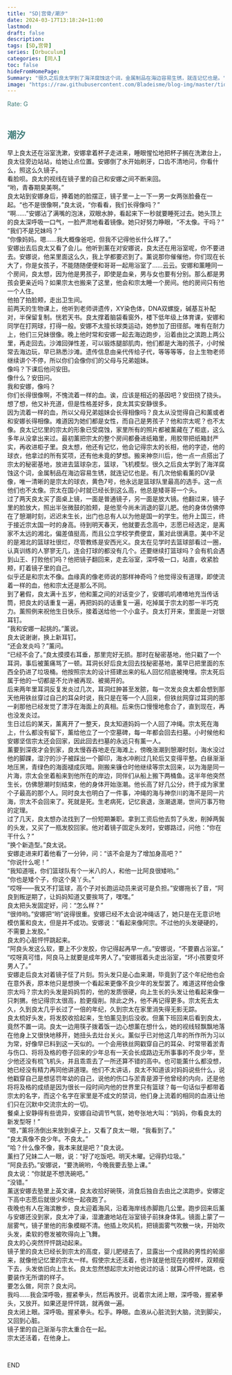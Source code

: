 ```yaml
---
title: "SD|宫骨/潮汐"
date: 2024-03-17T13:18:24+11:00
lastmod:
draft: false
description: 
tags: [SD,宫骨]
series: [Orbuculum]
categories: [同人]
toc: false
hideFromHomePage:
Summary: "很久之后良太学到了海洋腐蚀这个词，金属制品在海边容易生锈，就连记忆也是。"
image: "https://raw.githubusercontent.com/Bladeisme/blog-img/master/tide.jpg"
---
```


<font color=#417D7A>Rate: G</font><br><br>

## <font color=#417D7A>潮汐</font>


<p>早上良太还在浴室洗漱，安娜拿着杯子走进来，睡眼惺忪地把杯子搁在洗漱台上，良太往旁边站站，给她让点位置。安娜倒了水开始刷牙，口齿不清地问，你看什么，照这么久镜子。<br />
看脸呗。良太的视线在镜子里的自己和安娜之间不断来回。<br />
“哟，青春期臭美啊。”<br />
良太站到安娜身后，捧着她的脸摆正，镜子里一上一下一男一女两张脸叠在一起。“也不是很像啊，”良太说，“你看看，我们长得像吗？”<br />
“啊……”安娜沾了满嘴的泡沫，双眼水肿，看起来下一秒就要睡死过去。她头顶上的良太深呼吸一口气，一脸严肃地看着镜像。她只好努力睁眼，“不太像。干吗？”<br />
“我们不是兄妹吗？”<br />
“你像妈妈。嗯……我大概像爸吧，但我不记得他长什么样了。”<br />
安娜出去后良太又看了会儿。他听到薰在对安娜说，良太还在用浴室呢，你不要进去。安娜说，他呆里面这么久，我上学都要迟到了。薰说那你催催他，你们现在长大了，你是女孩子，不能随随便便和哥哥一起用浴室了……云云。安娜和薰睡同一个房间，良太想，因为他是男孩子，即使是血亲，男与女也要有分别。那么都是男孩会更亲近吗？如果宗太也搬来了这里，他会和宗太睡一个房间。他的房间只有他一个人住。<br />
他拍了拍脸颊，走出卫生间。<br />
前两天的生物课上，他听到老师讲遗传，XY染色体，DNA双螺旋，碱基互补配对，半保留复制。恍若天书。良太撑着脑袋看窗外，楼下低年级上体育课，安娜和同学在打网球，打得一般。安娜不太擅长球类运动，她参加了田径部。唯有在耐力上，他们三兄妹很像。晚上他时常和安娜一起去海边跑步，沿着由比之滨跑上两公里，再走回去。沙滩回弹性差，可以锻炼腿部肌肉，他们都是大海的孩子，小时候常去海边玩，早已熟悉沙滩。遗传信息由亲代传给子代，等等等等，台上生物老师继续讲个不停，所以你们会像你们的父母与兄弟姐妹。<br />
像吗？下课后他问安田。<br />
像什么？安田问。<br />
我和安娜，像吗？<br />
你们长得很像啊，不愧流着一样的血。诶，应该是相近的基因吧？安田挠了挠头。想了想，他又补充道，但是性格差好多，良太其实安静很多。<br />
因为流着一样的血，所以父母兄弟姐妹会长得相像吗？良太从没觉得自己和薰或者和安娜长得相像。难道因为她们都是女性，而自己是男孩子？他和宗太呢？也不太像。良太记忆里的宗太的形象已受腐蚀，家里所有的照片都被薰藏在了柜底，这么多年从没拿出来过。最初薰把宗太的整个房间都叠进纸箱里，用胶带把纸箱封严实，再收进柜子里。良太想，他还有记忆，他会记得宗太的长相，他的字迹，他的球衣，他拿过的所有奖项，还有他未竟的梦想。搬来神奈川后，他一点一点搭出了宗太的秘密基地，放进去篮球杂志，篮球，飞机模型。很久之后良太学到了海洋腐蚀这个词，金属制品在海边容易生锈，就连记忆也是。有几次他偷看薰的DV录像，唯一清晰的是宗太的球衣，黄色7号，他永远是篮球队里最高的选手。这一点他们也不太像。宗太在国小时就已经长到这么高，他总是矮哥哥一个头。<br />
过了两天良太买了面桌上镜，一面是普通镜子，另一面是放大镜。他翻过来，镜子里的脸放大，照出半张微鼓的脸颊，是他至今尚未消退的婴儿肥。他的身体仿佛停在了憩潮时刻，迟迟未生长，出门也总有人以为他是国一的学生。他升上国三，终于接近宗太国一时的身高。待到明天春天，他就要去念高中，志愿已经选定，是离家不太远的湘北，偏差值挺高，而且公立学校学费便宜，薰对此很满意。美中不足的是湘北的篮球社很烂，尽管教练是安西光义。良太在见学时去篮球部看过一圈，认真训练的人寥寥无几，连会打球的都没有几个。还要继续打篮球吗？会有机会遇到山王、打败他们吗？他把镜子翻回来，走去浴室，深呼吸一口，站直，收紧脸颊，盯着镜子里的自己。<br />
似乎还是和宗太不像。血缘真的像老师说的那样神奇吗？他觉得没有道理，即使流着一样的血，他和宗太还是那么不同。<br />
到了暑假，良太满十五岁，他和薰之间的对话变少了，安娜叽叽喳喳地充当传话筒，把良太的话重复一遍，再把妈妈的话重复一遍，吃掉属于宗太的那一半巧克力。薰照例来祝他生日快乐，接着送给他一个小盒子。良太打开来，里面是一对银耳钉。<br />
“我和安娜一起挑的。”薰说。<br />
良太说谢谢，换上新耳钉。<br />
“还会发炎吗？”薰问。<br />
“已经不会了。”良太摸摸右耳垂，那里完好无损。那时在秘密基地，他只戳了一个耳洞，事后被薰痛骂了一顿。耳洞长好后良太回去找秘密基地，薰早已把里面的东西全扔进了垃圾桶。他按照宗太的设计搭建出来的私人回忆彻底被掩埋。宗太死后属于他的一切都是不允许被再现、被揭开的。<br />
后来两年里耳洞反复发炎过几次，耳洞红肿甚至发脓，每一次发炎良太都会想到那天他用铁丝穿过自己的耳朵时说，我只是在等一个人回来，但铁丝网穿过耳洞的那一刹那他已经发觉了漂浮在海面上的真相。后来伤口慢慢地愈合了，直到现在，再也没发炎过。<br />
生日过后的某天，薰离开了一整天，良太知道妈妈一个人回了冲绳。宗太死在海上，什么都没有留下，薰给他立了一个空墓碑，每一年都会回去扫墓。小时候他和安娜坚信宗太还会回家，因此回去扫墓的永远只有薰一人。<br />
薰要到深夜才会到家，良太慢吞吞地走在海滩上，傍晚涨潮到憩潮时刻，海水没过他的脚踝，湿泞的沙子被踩出一个脚印，海水冲刷过几轮后又变得平整。白昼渐渐地压黑，青绿色的海面褪成灰暗。刚搬来镰仓时他继续等宗太回来，以为海是同一片海，宗太会坐着船来到他所在的岸边，同伴们从船上搬下两桶鱼。这半年他突然生长，仿佛憩潮时刻结束，他的身体开始涨潮。他长高了好几公分，终于成为家里个子最高的那个人。同时良太也明白了一件事，冲绳的海与神奈川的海不是同一片海，宗太不会回来了。死就是死。生老病死，记忆衰退，涨潮退潮，世间万事万物的定理。<br />
过了几天，良太想办法找到了一份短期兼职。拿到工资后他去剪了头发，削掉两鬓的头发，又买了一瓶发胶回家。他对着镜子固定头发时，安娜路过，问他：“你在干什么？”<br />
“换个新造型。”良太说。<br />
安娜走进来盯着他看了一分钟，问：“该不会是为了增加身高吧？”<br />
“你说什么呢！”<br />
“我知道哦，你们篮球队有个一米八的人，和他一比阿良很矮哟。”<br />
“你也是矮个子，你这个臭丫头。”<br />
“哎呀——我又不打篮球，高个子对长跑运动员来说可是负担。”安娜拖长了音，“阿良到叛逆期了，让妈妈知道又要挨骂了，嘿嘿。”<br />
良太把头发固定好，问：“怎么样？”<br />
“很帅哟。”安娜把“哟”说得很重。安娜已经不太会说冲绳话了，她只是在无意识地模仿薰和良太，但是并不成功。安娜说：“看起来像阿宗。不过他的头发硬硬的，不需要上发胶。”<br />
良太的心脏怦怦跳起来。<br />
“阿良头发这么软，要上不少发胶，你记得起再早一点。”安娜说，“不要霸占浴室。”<br />
“哎呀真可惜，阿良马上就要是成年男人了。”安娜摇着头走出浴室，“坏小孩要变坏男人了。”<br />
安娜走后良太对着镜子怔了片刻。剪头发只是心血来潮，毕竟到了这个年纪他也会在意外表，原本他只是想换一个看起来更像不良少年的发型罢了。难道这样他会像宗太吗？宗太的头发是妈妈剪的，他的发质很硬，向上生长的头发让他看起来像一只刺猬。他记得宗太很高，脸更瘦削。除此之外，他不再记得更多。宗太死去太久，久到良太几乎长过了一倍的年纪，久到宗太在家里消失得无影无踪。<br />
良太梳好头发，将发胶收拾起来，生怕薰见到后没收。但薰下班回来后看到良太，竟然不置一词。良太一边用筷子拨着饭一边心想薰在想什么，她的视线轻飘飘地落在他身上又很快地移开，她扭头去灶台关火。薰似乎已对他这几年的所作所为习以为常，好像早已料到这一天似的。一个会用铁丝网戳穿自己的耳朵、时常带着淤青与伤口、将将及格的卷子回来的少年总有一天会长成路边无所事事的不良少年，至少他还没有梳飞机头，并且乖乖去了一所还算不错的高中。也可能薰什么都没想，她已经没有精力再同他讲道理。他们不太讲话，良太不知道该对妈妈说些什么，说他戳穿自己是想惩罚年幼的自己，说他的伤口与淤青是源于他曾经的内向，还是他将将及格的成绩是因为很长一段时间内他的世界里只有篮球？每一句话似乎都带着宗太的名字，而这个名字在家里是不成文的禁词，他们身上流着的相同的血液让他们只在沉默中交流宗太的一切。<br />
餐桌上安静得有些诡异，安娜自动调节气氛，她夸张地大叫：“妈妈，你看良太的新发型呀！”<br />
“嗯，”薰将汤倒出来放到桌子上，又看了良太一眼，“我看到了。”<br />
“良太真像不良少年。不良太。”<br />
“哈？什么像不像，我本来就是吧？”良太说。<br />
薰扫了兄妹二人一眼，说：“好了吃饭吧。明天木曜。记得扔垃圾。”<br />
“阿良去扔。”安娜说，“要洗碗哟，今晚我要去塾上课。”<br />
良太说：“你就是不想洗碗吧。”<br />
“没错。”<br />
薰送安娜去塾里上英文课，良太收拾好碗筷，消食后独自去由比之滨跑步。安娜定下高中志愿后就很少和他一起夜跑了。<br />
夜晚也有人在海滨散步，良太迎着海风，沿着海岸线赤脚跑几公里。跑步回来后薰与安娜还没到家，良太冲了澡，湿漉漉地站在浴室镜子前抹身体乳。镜面上蒙了一层雾气，镜子里他的形象模糊不清。他插上吹风机，把镜面雾气吹散一块，开始吹头发，柔软的卷发被吹得向上飞舞。<br />
良太的心突然怦怦跳动起来。<br />
镜子里的良太已经长到宗太的高度，婴儿肥褪去了，显露出一个成熟的男性的轮廓来，就像他记忆里的宗太一样。假使宗太还活着，也许就是他现在的模样，双颊瘦下去，头发依旧向上生长。良太忽然想起宗太对他说过的话：就算心怦怦地跳，也要装作无所谓的样子。<br />
要怎么做，阿宗？良太问。<br />
我吗……我会深呼吸，握紧拳头，然后再放开。说着宗太闭上眼，深呼吸，握紧拳头，又放开。如果还是怦怦跳，就再做一遍。<br />
良太闭上眼。深呼吸。握紧拳头。松手。睁眼。血液从心脏流到大脑，流到脚尖，又回到心脏。<br />
镜子里的自己渐渐与宗太重合在一起。<br />
宗太还活着，在他身上。</p><br />

<p>END</p><br /><br />